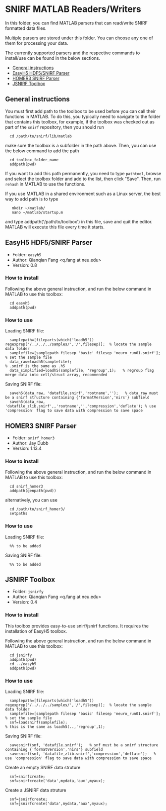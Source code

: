 SNIRF MATLAB Readers/Writers
============================

In this folder, you can find MATLAB parsers that can read/write SNIRF formatted data files.

Multiple parsers are stored under this folder. You can choose any one of them for processing
your data.

The currently supported parsers and the respective commands to install/use can be found
in the below sections.

- [General instructions](#general-instructions)
- [EasyH5 HDF5/SNIRF Parser](#easyh5-hdf5snirf-parser)
- [HOMER3 SNIRF Parser](#homer3-snirf-parser)
- [JSNIRF Toolbox](#jsnirf-toolbox)

General instructions
--------------------
You must first add path to the toolbox to be used before you can call their functions in MATLAB.
To do this, you typically need to navigate to the folder that contains this toolbox, for example,
if the toolbox was checked out as part of the `snirf` repository, then you should run
```
  cd /path/to/snirf/lib/matlab
```
make sure the toolbox is a subfolder in the path above. Then, you can use the below command to
add the path
```
  cd toolbox_folder_name
  addpath(pwd)
```
If you want to add this path permanently, you need to type `pathtool`, 
browse and select the toolbox folder and add to the list, then click "Save".
Then, run `rehash` in MATLAB to use the functions.

If you use MATLAB in a shared environment such as a Linux server, the
best way to add path is to type 
```
   mkdir ~/matlab/
   nano ~/matlab/startup.m
```
and type addpath('/path/to/toolbox') in this file, save and quit the editor.
MATLAB will execute this file every time it starts.

EasyH5 HDF5/SNIRF Parser
--------------------
* Folder: `easyh5`
* Author: Qianqian Fang <q.fang at neu.edu>
* Version: 0.8

### How to install
Following the above general instruction, and run the below command in MATLAB to use
this toolbox:

```
  cd easyh5
  addpath(pwd)
```
### How to use

Loading SNIRF file:
```
  samplepath=[fileparts(which('loadh5')) regexprep('/../../../samples/','/',filesep)];  % locate the sample data folder
  samplefile=[samplepath filesep 'basic' filesep 'neuro_run01.snirf'];    % set the sample file
  data_raw=loadh5(samplefile);                                            % .snirf is the same as .h5
  data_simplified=loadh5(samplefile, 'regroup',1);   % regroup flag merge data into cell/struct array, recommended
```

Saving SNIRF file:
```
  saveh5(data_raw, 'datafile.snirf','rootname','');   % data_raw must be a snirf structure containing {'formatVersion','nirs'} subfield
  saveh5(data_raw, 'datafile_zlib.snirf',,'rootname','','compression','deflate'); % use 'compression' flag to save data with compression to save space
```


HOMER3 SNIRF Parser
--------------------
* Folder: `snirf_homer3`
* Author: Jay Dubb <jdubb at bu.edu>
* Version: 1.13.4

### How to install
Following the above general instruction, and run the below command in MATLAB to use
this toolbox:

```
  cd snirf_homer3
  addpath(genpath(pwd))
```

alternatively, you can use 
```
  cd /path/to/snirf_homer3/
  setpaths
```
### How to use
Loading SNIRF file:
```
  %% to be added
```
Saving SNIRF file:
```
  %% to be added
```

JSNIRF Toolbox
--------------------
* Folder: `jsnirfy`
* Author: Qianqian Fang <q.fang at neu.edu>
* Version: 0.4

### How to install
This toolbox provides easy-to-use snirf/jsnirf functions. It requires the installation
of EasyH5 toolbox.

Following the above general instruction, and run the below command in MATLAB to use
this toolbox:
```
  cd jsnirfy
  addpath(pwd)
  cd ../easyh5
  addpath(pwd)
```
### How to use

Loading SNIRF file:
```
  samplepath=[fileparts(which('loadh5')) regexprep('/../../../samples/','/',filesep)];  % locate the sample data folder
  samplefile=[samplepath filesep 'basic' filesep 'neuro_run01.snirf'];    % set the sample file
  snf=loadsnirf(samplefile);                                              % this is the same as loadh5(..,'regroup',1);
```

Saving SNIRF file:
```
  savesnirf(snf, 'datafile.snirf');   % snf must be a snirf structure containing {'formatVersion','nirs'} subfield
  savesnirf(snf, 'datafile_zlib.snirf','compression','deflate');   % use 'compression' flag to save data with compression to save space
```

Create an empty SNIRF data struture
```
  snf=snirfcreate;
  snf=snirfcreate('data',mydata,'aux',myaux);
```

Create a JSNIRF data struture
```
  snf=jsnirfcreate;
  snf=jsnirfcreate('data',mydata,'aux',myaux);
```
